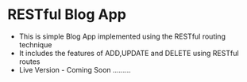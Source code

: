 <h1>RESTful Blog App</h1>
<ul>
  <li>This is simple Blog App implemented using the RESTful routing technique</li>
<li>It includes the features of ADD,UPDATE and DELETE using RESTful routes</li>
<li>Live Version - Coming Soon .........</li>
</ul>
